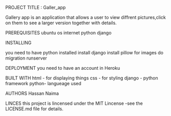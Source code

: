 PROJECT TITLE : Galler_app

Gallery app is an application that allows a user to view diffrent pictures,click on them to see a larger version together with details.

PREREQUISITES
ubuntu os
internet
python
django


INSTALLING

you need to have python installed
install django
install pillow for images
do migration
runserver


DEPLOYMENT
you need to have an account in Heroku


BUILT WITH
html - for displaying things
css - for styling
django - python framework
python- langueage used


AUTHORS
Hassan Naima

LINCES
this project is lincensed under the MIT Lincense -see the LICENSE.md file for details.


